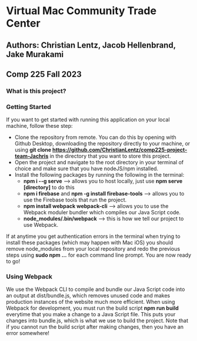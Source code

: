 # Virtual Mac Community Trade Center 
## Authors: Christian Lentz, Jacob Hellenbrand, Jake Murakami 
## Comp 225 Fall 2023

### What is this project? ###

### Getting Started ###
If you want to get started with running this application on your local machine, follow these step:

- Clone the repository from remote. You can do this by opening with Github Desktop, downloading the repository directly to your machine, or using **git clone https://github.com/ChristianLentz/comp225-project-team-Jachris** in the directory that you want to store this project.
- Open the project and navigate to the root directory in your terminal of choice and make sure that you have nodeJS/npm installed.
- Install the following packages by running the following in the terminal: 
  - **npm i --g serve** --> allows you to host locally, just use **npm serve [directory]** to do this 
  - **npm i firebase** and **npm -g install firebase-tools** --> allows you to use the Firebase tools that run the project.
  - **npm install webpack webpack-cli** --> allows you to use the Webpack moduler bundler which compiles our Java Script code.
  - **node_modules/.bin/webpack** --> this is how we tell our project to use Webpack.
 
If at anytime you get authentication errors in the terminal when trying to install these packages (which may happen with Mac iOS) you should remove node_modules from your local repository and redo the previous steps using **sudo npm ...** for each command line prompt. You are now ready to go! 

### Using Webpack ###

We use the Webpack CLI to compile and bundle our Java Script code into an output at dist/bundle.js, which removes unused code and makes production instances of the website much more efficient. When using Webpack for development, you must run the build script **npm run build** everytime that you make a change to a Java Script file. This puts your changes into bundle.js, which is what we use to build the project. Note that if you cannot run the build script after making changes, then you have an error somewhere!  
